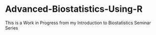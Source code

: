 # Advanced-Biostatistics-Using-R
This is a Work in Progress from my Introduction to Biostatistics Seminar Series
